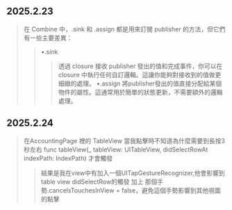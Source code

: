 ## 2025.2.23
> 在 Combine 中，.sink 和 .assign 都是用來訂閱 publisher 的方法，但它們有一些主要差異：
>> •.sink
>>> 透過 closure 接收 publisher 發出的值和完成事件，你可以在 closure 中執行任何自訂邏輯。這讓你能夠對接收到的值做更細緻的處理。
>> •.assign
>>> 將publisher發出的值直接分配給某個物件的屬性。這通常用於簡單的狀態更新，不需要額外的邏輯處理。
## 2025.2.24
> 在AccountingPage 裡的 TableView 當我點擊時不知道為什麼需要到長按3秒左右 func tableView(_ tableView: UITableView, didSelectRowAt indexPath: IndexPath) 才會觸發
>> 結果是我在view中有加入一個UITapGestureRecognizer,他會影響到table view didSelectRow的觸發
>> 加上 那個手勢.cancelsTouchesInView = false，避免這個手勢影響到其他視圖的點擊
